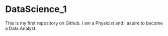 # DataScience_1
This is my first repository on Github.
I am a Physicist and I aspire to become a Data Analyst.
